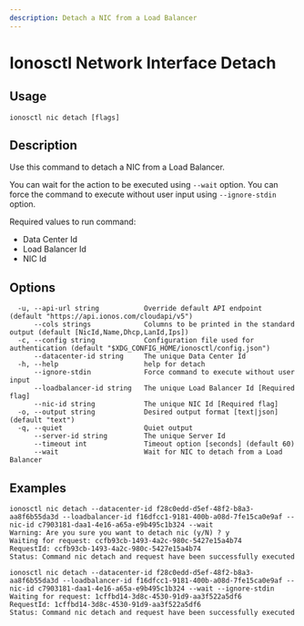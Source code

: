 ```yaml
---
description: Detach a NIC from a Load Balancer
---
```


# Ionosctl Network Interface Detach

## Usage

```text
ionosctl nic detach [flags]
```

## Description

Use this command to detach a NIC from a Load Balancer.

You can wait for the action to be executed using `--wait` option. You can force the command to execute without user input using `--ignore-stdin` option.

Required values to run command:

* Data Center Id
* Load Balancer Id
* NIC Id

## Options

```text
  -u, --api-url string           Override default API endpoint (default "https://api.ionos.com/cloudapi/v5")
      --cols strings             Columns to be printed in the standard output (default [NicId,Name,Dhcp,LanId,Ips])
  -c, --config string            Configuration file used for authentication (default "$XDG_CONFIG_HOME/ionosctl/config.json")
      --datacenter-id string     The unique Data Center Id
  -h, --help                     help for detach
      --ignore-stdin             Force command to execute without user input
      --loadbalancer-id string   The unique Load Balancer Id [Required flag]
      --nic-id string            The unique NIC Id [Required flag]
  -o, --output string            Desired output format [text|json] (default "text")
  -q, --quiet                    Quiet output
      --server-id string         The unique Server Id
      --timeout int              Timeout option [seconds] (default 60)
      --wait                     Wait for NIC to detach from a Load Balancer
```

## Examples

```text
ionosctl nic detach --datacenter-id f28c0edd-d5ef-48f2-b8a3-aa8f6b55da3d --loadbalancer-id f16dfcc1-9181-400b-a08d-7fe15ca0e9af --nic-id c7903181-daa1-4e16-a65a-e9b495c1b324 --wait 
Warning: Are you sure you want to detach nic (y/N) ? y 
Waiting for request: ccfb93cb-1493-4a2c-980c-5427e15a4b74
RequestId: ccfb93cb-1493-4a2c-980c-5427e15a4b74
Status: Command nic detach and request have been successfully executed

ionosctl nic detach --datacenter-id f28c0edd-d5ef-48f2-b8a3-aa8f6b55da3d --loadbalancer-id f16dfcc1-9181-400b-a08d-7fe15ca0e9af --nic-id c7903181-daa1-4e16-a65a-e9b495c1b324 --wait --ignore-stdin 
Waiting for request: 1cffbd14-3d8c-4530-91d9-aa3f522a5df6
RequestId: 1cffbd14-3d8c-4530-91d9-aa3f522a5df6
Status: Command nic detach and request have been successfully executed
```

